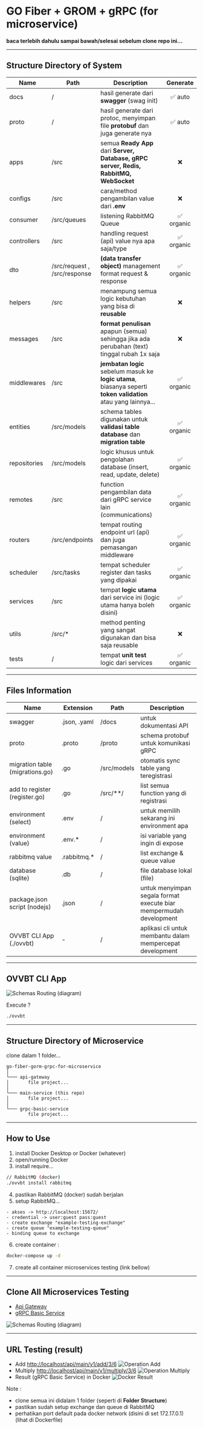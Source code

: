 # GO Fiber + GROM + gRPC (for microservice)

**baca terlebih dahulu sampai bawah/selesai sebelum clone repo ini...**

---

## Structure Directory of System

| Name         | Path                         | Description                                                                                                     | Generate  |
|--------------|------------------------------|-----------------------------------------------------------------------------------------------------------------|:---------:|
| docs         | /                            | hasil generate dari **swagger** (swag init)                                                                     |  ✅ auto   |
| proto        | /                            | hasil generate dari protoc, menyimpan file **protobuf** dan juga generate nya                                   |  ✅ auto   |
| apps         | /src                         | semua **Ready App** dari **Server, Database, gRPC server, Redis, RabbitMQ, WebSocket**                          |     ❌     |
| configs      | /src                         | cara/method pengambilan value dari **.env**                                                                     |     ❌     |
| consumer     | /src/queues                  | listening RabbitMQ Queue                                                                                        | ✅ organic |
| controllers  | /src                         | handling request (api) value nya apa saja/type                                                                  | ✅ organic |
| dto          | /src/request , /src/response | **(data transfer object)** management format request & response                                                 | ✅ organic |
| helpers      | /src                         | menampung semua logic kebutuhan yang bisa di **reusable**                                                       |     ❌     |
| messages     | /src                         | **format penulisan** apapun (semua) sehingga jika ada perubahan (text) tinggal rubah 1x saja                    |     ❌     |
| middlewares  | /src                         | **jembatan logic** sebelum masuk ke **logic utama**, biasanya seperti **token validation** atau yang lainnya... | ✅ organic |
| entities     | /src/models                  | schema tables digunakan untuk **validasi table database** dan **migration table**                               | ✅ organic |
| repositories | /src/models                  | logic khusus untuk pengolahan database (insert, read, update, delete)                                           | ✅ organic |
| remotes      | /src                         | function pengambilan data dari gRPC service lain (communications)                                               | ✅ organic |
| routers      | /src/endpoints               | tempat routing endpoint url (api) dan juga pemasangan middleware                                                | ✅ organic |
| scheduler    | /src/tasks                   | tempat scheduler register dan tasks yang dipakai                                                                | ✅ organic |
| services     | /src                         | tempat **logic utama** dari service ini (logic utama hanya boleh disini)                                        | ✅ organic |
| utils        | /src/*                       | method penting yang sangat digunakan dan bisa saja reusable                                                     |     ❌     |
| tests        | /                            | tempat **unit test** logic dari services                                                                        | ✅ organic |

---

## Files Information

| Name                            | Extension    | Path        | Description                                                        |
|---------------------------------|--------------|-------------|--------------------------------------------------------------------|
| swagger                         | .json, .yaml | /docs       | untuk dokumentasi API                                              |
| proto                           | .proto       | /proto      | schema protobuf untuk komunikasi gRPC                              |
| migration table (migrations.go) | .go          | /src/models | otomatis sync table yang teregistrasi                              |
| add to register (register.go)   | .go          | /src/**/    | list semua function yang di registrasi                             |
| environment (select)            | .env         | /           | untuk memilih sekarang ini environment apa                         |
| environment (value)             | .env.*       | /           | isi variable yang ingin di expose                                  |
| rabbitmq value                  | .rabbitmq.*  | /           | list exchange & queue value                                        |
| database (sqlite)               | .db          | /           | file database lokal (file)                                         |
| package.json script (nodejs)    | .json        | /           | untuk menyimpan segala format execute biar mempermudah development |
| OVVBT CLI App (./ovvbt)         | -            | /           | aplikasi cli untuk membantu dalam mempercepat development          |

---

## OVVBT CLI App


![Schemas Routing (diagram)](git_assets/ovvbt-cli-app.png)

Execute ?
```bash
./ovvbt
```

---

## Structure Directory of Microservice

clone dalam 1 folder...

```
go-fiber-gorm-grpc-for-microservice
│
└─── api-gateway
│       file project...
│
└─── main-service (this repo)
│       file project...
│
└─── grpc-basic-service
        file project...
```

---

## How to Use

1. install Docker Desktop or Docker (whatever)
2. open/running Docker
3. install require...
```bash
// RabbitMQ (docker)
./ovvbt install rabbitmq
```
4. pastikan RabbitMQ (docker) sudah berjalan
5. setup RabbitMQ...
```
- akses -> http://localhost:15672/
- credential -> user:guest pass:guest
- create exchange "example-testing-exchange"
- create queue "example-testing-queue"
- binding queue to exchange
```
6. create container :
```bash
docker-compose up -d
```
7. create all container microservices testing (link bellow)

---

## Clone All Microservices Testing

- [Api Gateway](https://github.com/jefripunza/nginx-load-balance-microservice.git)
- [gRPC Basic Service](https://github.com/jefripunza/example-grpc-basic-service.git)

![Schemas Routing (diagram)](git_assets/schema.jpg)

---

## URL Testing (result)

- Add [http://localhost/api/main/v1/add/3/6](http://localhost/api/main/v1/add/3/6)
  ![Operation Add](git_assets/operation-add.png)
- Multiply [http://localhost/api/main/v1/multiply/3/6](http://localhost/api/main/v1/multiply/3/6)
  ![Operation Multiply](git_assets/operation-multiply.png)
- Result (gRPC Basic Service) in Docker
  ![Docker Result](git_assets/docker-result.png)

Note :
- clone semua ini didalam 1 folder (seperti di **Folder Structure**)
- pastikan sudah setup exchange dan queue di RabbitMQ
- perhatikan port default pada docker network (disini di set 172.17.0.1) (lihat di Dockerfile)
